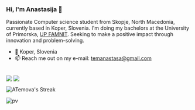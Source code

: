 ### Hi, I'm Anastasija 👋

Passionate Computer science student from Skopje, North Macedonia, currently based in Koper, Slovenia. I'm doing my bachelors at the University of Primorska, <a href="https://www.famnit.upr.si/en">UP FAMNIT</a>. Seeking to make a positive impact through innovation and problem-solving.

- 📍 Koper, Slovenia
- 📫 Reach me out on my e-mail: temanastasa@gmail.com

<div style="display: inline_block"><br>
  <img align="center" src="https://github-readme-stats.vercel.app/api?username=ATemova&theme=radical&show_icons=true&hide_border=false&count_private=true" />
  <img align="center" src="https://github-readme-stats.vercel.app/api/top-langs/?username=ATemova&theme=radical&show_icons=true&hide_border=false&layout=compact" />
</div>

![ATemova's Streak](https://github-readme-streak-stats.herokuapp.com/?user=ATemova&theme=radical&hide_border=false)

![pv](https://pageview.vercel.app/?github_user=ATemova)
